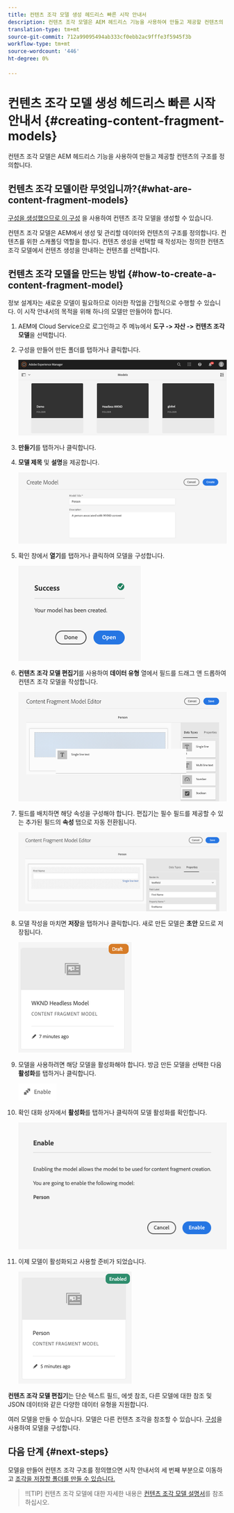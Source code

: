 ```yaml
---
title: 컨텐츠 조각 모델 생성 헤드리스 빠른 시작 안내서
description: 컨텐츠 조각 모델은 AEM 헤드리스 기능을 사용하여 만들고 제공할 컨텐츠의 구조를 정의합니다.
translation-type: tm+mt
source-git-commit: 712a99095494ab333cf0ebb2ac9fffe3f5945f3b
workflow-type: tm+mt
source-wordcount: '446'
ht-degree: 0%

---
```



# 컨텐츠 조각 모델 생성 헤드리스 빠른 시작 안내서 {#creating-content-fragment-models}

컨텐츠 조각 모델은 AEM 헤드리스 기능을 사용하여 만들고 제공할 컨텐츠의 구조를 정의합니다.

## 컨텐츠 조각 모델이란 무엇입니까?{#what-are-content-fragment-models}

[구성을 생성했으므로 이 구성](create-configuration.md) 을 사용하여 컨텐츠 조각 모델을 생성할 수 있습니다.

컨텐츠 조각 모델은 AEM에서 생성 및 관리할 데이터와 컨텐츠의 구조를 정의합니다. 컨텐츠를 위한 스캐폴딩 역할을 합니다. 컨텐츠 생성을 선택할 때 작성자는 정의한 컨텐츠 조각 모델에서 컨텐츠 생성을 안내하는 컨텐츠를 선택합니다.

## 컨텐츠 조각 모델을 만드는 방법 {#how-to-create-a-content-fragment-model}

정보 설계자는 새로운 모델이 필요하므로 이러한 작업을 간헐적으로 수행할 수 있습니다. 이 시작 안내서의 목적을 위해 하나의 모델만 만들어야 합니다.

1. AEM에 Cloud Service으로 로그인하고 주 메뉴에서 **도구 -> 자산 -> 컨텐츠 조각 모델**&#x200B;을 선택합니다.
1. 구성을 만들어 만든 폴더를 탭하거나 클릭합니다.

   ![모델 폴더](../assets/models-folder.png)
1. **만들기**&#x200B;를 탭하거나 클릭합니다.
1. **모델 제목** 및 **설명**&#x200B;을 제공합니다.

   ![모델 만들기](../assets/models-create.png)
1. 확인 창에서 **열기**&#x200B;를 탭하거나 클릭하여 모델을 구성합니다.

   ![확인 창](../assets/models-confirmation.png)
1. **컨텐츠 조각 모델 편집기**&#x200B;를 사용하여 **데이터 유형** 열에서 필드를 드래그 앤 드롭하여 컨텐츠 조각 모델을 작성합니다.

   ![필드 드래그하여 놓기](../assets/models-drag-and-drop.png)

1. 필드를 배치하면 해당 속성을 구성해야 합니다. 편집기는 필수 필드를 제공할 수 있는 추가된 필드의 **속성** 탭으로 자동 전환됩니다.

   ![속성 구성](../assets/models-configure-properties.png)
1. 모델 작성을 마치면 **저장**&#x200B;을 탭하거나 클릭합니다. 새로 만든 모델은 **초안** 모드로 저장됩니다.

   ![초안 모드 모델](../assets/models-draft.png)
1. 모델을 사용하려면 해당 모델을 활성화해야 합니다. 방금 만든 모델을 선택한 다음 **활성화**&#x200B;를 탭하거나 클릭합니다.

   ![모델 활성화](../assets/models-enable.png)
1. 확인 대화 상자에서 **활성화**&#x200B;를 탭하거나 클릭하여 모델 활성화를 확인합니다.

   ![확인 대화 상자 활성화](../assets/models-enabling.png)
1. 이제 모델이 활성화되고 사용할 준비가 되었습니다.

   ![모델 활성화](../assets/models-enabled.png)

**컨텐츠 조각 모델 편집기**&#x200B;는 단순 텍스트 필드, 에셋 참조, 다른 모델에 대한 참조 및 JSON 데이터와 같은 다양한 데이터 유형을 지원합니다.

여러 모델을 만들 수 있습니다. 모델은 다른 컨텐츠 조각을 참조할 수 있습니다. [구성](create-configuration.md)을 사용하여 모델을 구성합니다.

## 다음 단계 {#next-steps}

모델을 만들어 컨텐츠 조각 구조를 정의했으면 시작 안내서의 세 번째 부분으로 이동하고 [조각을 저장할 폴더를 만들 수 있습니다.](create-assets-folder.md)

>!![TIP]
컨텐츠 조각 모델에 대한 자세한 내용은 [컨텐츠 조각 모델 설명서](/help/assets/content-fragments/content-fragments-models.md)를 참조하십시오.
